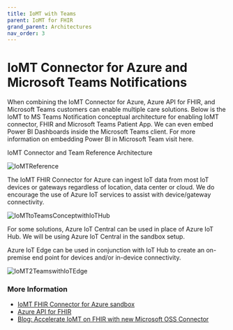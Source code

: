 ```yaml
---
title: IoMT with Teams
parent: IoMT for FHIR
grand_parent: Architectures
nav_order: 3
---
```


# IoMT Connector for Azure and Microsoft Teams Notifications
When combining the IoMT Connector for Azure, Azure API for FHIR, and Microsoft Teams customers can enable multiple care solutions. Below is the IoMT to MS Teams Notification conceptual architecture for enabling IoMT connector, FHIR and Microsoft Teams Patient App. We can even embed Power BI Dashboards inside the Microsoft Teams client. For more information on embedding Power BI in Microsoft Team visit here.

IoMT Connector and Team Reference Architecture

![IoMTReference](/assets/images/IoMT2TeamsConcept.jpg)

The IoMT FHIR Connector for Azure can ingest IoT data from most IoT devices or gateways regardless of location, data center or cloud. We do encourage the use of Azure IoT services to assist with device/gateway connectivity.

![IoMTtoTeamsConceptwithIoTHub](/assets/images/IoMT2TeamsConceptwithHub.jpg)

For some solutions, Azure IoT Central can be used in place of Azure IoT Hub. We will be using Azure IoT Central in the sandbox setup.

Azure IoT Edge can be used in conjunction with IoT Hub to create an on-premise end point for devices and/or in-device connectivity.

![IoMT2TeamswithIoTEdge](/assets/images/IoMT2TeamswithIoTEdge.jpg)


### More Information
- [IoMT FHIR Connector for Azure sandbox](https://github.com/microsoft/iomt-fhir/blob/master/docs/Sandbox.md)
- [Azure API for FHIR](https://docs.microsoft.com/en-us/azure/healthcare-apis/)
- [Blog: Accelerate IoMT on FHIR with new Microsoft OSS Connector](https://azure.microsoft.com/en-us/blog/accelerate-iomt-on-fhir-with-new-microsoft-oss-connector/)